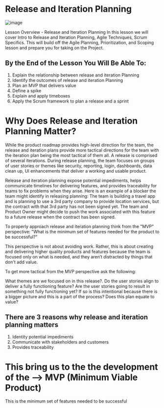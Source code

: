 # Release and Iteration Planning

![image](https://github.com/shaikat010/Udacity-Agile-Software-Developer-Nanodegree/assets/68814937/45bdfe15-eb64-414f-ac10-29fbedfe283e)


Lesson Overview - Release and Iteration Planning
In this lesson we will cover Intro to Release and Iteration Planning, Agile Techniques, Scrum Specifics. This will build off the Agile Planning, Prioritization, and Scoping lesson and prepare you for taking on the Project.

## By the End of the Lesson You Will Be Able To:

1. Explain the relationship between release and iteration Planning
2. Identify the outcomes of release and iteration Planning
3. Plan an MVP that delivers value
4. Define a spike
5. Explain and apply timeboxes
6. Apply the Scrum framework to plan a release and a sprint


# Why Does Release and Iteration Planning Matter?

While the product roadmap provides high-level direction for the team, the release and iteration plans provide more tactical directions for the team with the iteration plan being the most tactical of them all. A release is comprised of several iterations. During release planning, the team focuses on groups of user stories or themes like security, reporting, login, dashboards, data clean up, UI enhancements that deliver a working and usable product.

Release and iteration planning expose potential impediments, helps communicate timelines for delivering features, and provides traceability for teams to fix problems when they arise.
Here is an example of a blocker the team might identify in releasing planning: The team is building a travel app and is planning to use a 3rd party company to provide location services, but the contract with that 3rd party has not been signed yet. The team and Product Owner might decide to push the work associated with this feature to a future release when the contract has been signed.

To properly approach release and iteration planning think from the "MVP" perspective: "What is the minimum set of features needed for the product to be successful?"

This perspective is not about avoiding work. Rather, this is about creating and delivering higher quality products and features because the team is focused only on what is needed, and they aren’t distracted by things that don't add value.

To get more tactical from the MVP perspective ask the following:

What themes are we focused on in this release?.
Do the user stories align to deliver a fully functioning feature?
Are the user stories going to result in something not fully functioning yet? If so is this intentional because there is a bigger picture and this is a part of the process?
Does this plan equate to value?


## There are 3 reasons why release and iteration planning matters 

1. Identity potential impediments
2. Communicate with stakeholders and customers
3. Provides traceability

# This bring us to the the development of the --> MVP (Minimum Viable Product)
This is the minimum set of features needed to be successful



